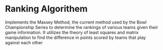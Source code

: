 # Ranking Algorithem

Implements the Massey Method, the current method used by the Bowl Championship Series to determine the rankings of various teams given their game information. It utilizes the theory of least squares and matrix manipulation to find the difference in points scored by teams that play against each other
